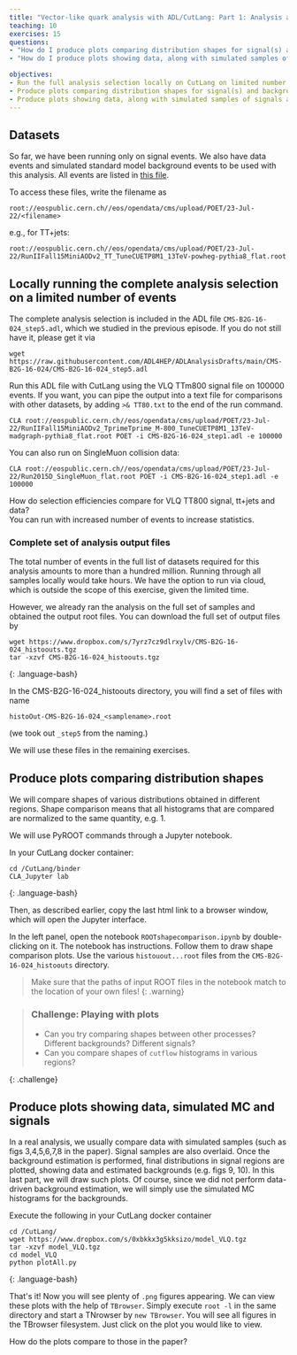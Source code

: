```yaml
---
title: "Vector-like quark analysis with ADL/CutLang: Part 1: Analysis algorithm, local runs, shape comparisons"
teaching: 10
exercises: 15
questions:
- "How do I produce plots comparing distribution shapes for signal(s) and background(s)?"
- "How do I produce plots showing data, along with simulated samples of signals and SM backgrounds normalized to analysis integrated luminosity?"

objectives:
- Run the full analysis selection locally on CutLang on limited number of signal and background events.
- Produce plots comparing distribution shapes for signal(s) and background(s) using PyROOT scripting and Jupyter.
- Produce plots showing data, along with simulated samples of signals and SM backgrounds normalized to analysis integrated luminosity" 
---
```


## Datasets
So far, we have been running only on signal events.  We also have data events and simulated standard model background events to be used with this analysis.
All events are listed in [this file](https://github.com/cms-opendata-workshop/workshop2022-lesson-run2-adlcl/blob/gh-pages/data/CMS-B2G-16-024_POETsamples.txt).

To access these files, write the filename as 
~~~
root://eospublic.cern.ch//eos/opendata/cms/upload/POET/23-Jul-22/<filename>
~~~
e.g., for TT+jets:
~~~
root://eospublic.cern.ch//eos/opendata/cms/upload/POET/23-Jul-22/RunIIFall15MiniAODv2_TT_TuneCUETP8M1_13TeV-powheg-pythia8_flat.root
~~~


## Locally running the complete analysis selection on a limited number of events

The complete analysis selection is included in the ADL file ```CMS-B2G-16-024_step5.adl```, which we studied in the previous episode.  If you do not still have it, please get it via
~~~
wget https://raw.githubusercontent.com/ADL4HEP/ADLAnalysisDrafts/main/CMS-B2G-16-024/CMS-B2G-16-024_step5.adl
~~~

Run this ADL file with CutLang using the VLQ TTm800 signal file on 100000 events.  If you want, you can pipe the output into a text file for comparisons with other datasets, by adding ```>& TT80.txt``` to the end of the run command.
~~~
CLA root://eospublic.cern.ch//eos/opendata/cms/upload/POET/23-Jul-22/RunIIFall15MiniAODv2_TprimeTprime_M-800_TuneCUETP8M1_13TeV-madgraph-pythia8_flat.root POET -i CMS-B2G-16-024_step1.adl -e 100000
~~~

You can also run on SingleMuon collision data:
~~~
CLA root://eospublic.cern.ch//eos/opendata/cms/upload/POET/23-Jul-22/Run2015D_SingleMuon_flat.root POET -i CMS-B2G-16-024_step1.adl -e 100000
~~~

How do selection efficiencies compare for VLQ TT800 signal, tt+jets and data?  
You can run with increased number of events to increase statistics.

### Complete set of analysis output files

The total number of events in the full list of datasets required for this analysis amounts to more than a hundred million.  Running through all samples locally would take hours.  We have the option to run via cloud, which is outside the scope of this exercise, given the limited time.

However, we already ran the analysis on the full set of samples and obtained the output root files.  You can download the full set of output files by
~~~
wget https://www.dropbox.com/s/7yrz7cz9dlrxylv/CMS-B2G-16-024_histoouts.tgz
tar -xzvf CMS-B2G-16-024_histoouts.tgz
~~~
{: .language-bash}

In the CMS-B2G-16-024_histoouts directory, you will find a set of files with name
~~~
histoOut-CMS-B2G-16-024_<samplename>.root
~~~
(we took out ```_step5``` from the naming.)

We will use these files in the remaining exercises.

## Produce plots comparing distribution shapes 

We will compare shapes of various distributions obtained in different regions.  Shape comparison means that all histograms that are compared are normalized to the same quantity, e.g. 1.  

We will use PyROOT commands through a Jupyter notebook.

In your CutLang docker container:
~~~
cd /CutLang/binder
CLA_Jupyter lab
~~~
{: .language-bash}

Then, as described earlier, copy the last html link to a browser window, which will open the Jupyter interface.

In the left panel, open the notebook ```ROOTshapecomparison.ipynb``` by double-clicking on it.
The notebook has instructions.  Follow them to draw shape comparison plots.  Use the various ```histouout...root``` files from the ```CMS-B2G-16-024_histoouts``` directory.

> Make sure that the paths of input ROOT files in the notebook match to the location of your own files!
{: .warning}

> ### Challenge: Playing with plots
> * Can you try comparing shapes between other processes?  Different backgrounds?  Different signals?
> * Can you compare shapes of ```cutflow``` histograms in various regions?
> 
{: .challenge}

## Produce plots showing data, simulated MC and signals

In a real analysis, we usually compare data with simulated samples (such as figs 3,4,5,6,7,8 in the paper).  Signal samples are also overlaid.  Once the background estimation is performed, final distributions in signal regions are plotted, showing data and estimated backgrounds (e.g. figs 9, 10).  In this last part, we will draw such plots.  Of course, since we did not perform data-driven background estimation, we will simply use the simulated MC histograms for the backgrounds.

Execute the following in your CutLang docker container
~~~
cd /CutLang/
wget https://www.dropbox.com/s/0xbkkx3g5kksizo/model_VLQ.tgz
tar -xzvf model_VLQ.tgz
cd model_VLQ
python plotAll.py
~~~
{: .language-bash}

That's it!  Now you will see plenty of ```.png``` figures appearing.  We can view these plots with the help of ```TBrowser```.  Simply execute ```root -l``` in the same directory and start a TNrowser by ```new TBrowser```.  You will see all figures in the TBrowser filesystem.  Just click on the plot you would like to view.

How do the plots compare to those in the paper?








